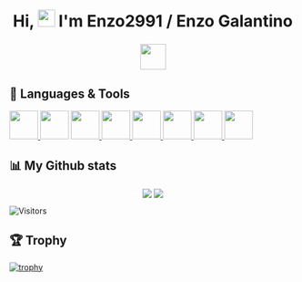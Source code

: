 <h1 align="center">Hi, <img src="https://raw.githubusercontent.com/MartinHeinz/MartinHeinz/master/wave.gif" width="30px"> I'm Enzo2991 / Enzo Galantino</h1>
<h3 align="center"><img src="https://upload.wikimedia.org/wikipedia/commons/thumb/9/92/Flag_of_Belgium_%28civil%29.svg/langfr-225px-Flag_of_Belgium_%28civil%29.svg.png" width="45"/></h3>

## 🚀 Languages & Tools
<p align="left">
    <a href="https://www.python.org" target="_blank"> <img src="https://img.icons8.com/color/48/000000/python.png" width="50"/> </a>
    <a href ="https://www.lua.org/" target="_blank"><img src="https://education.ti.com/-/media/ti/education/images/products/product-details/hero/solutions-lua-scripting-hero.png?rev=fc15672b-beab-44cc-91ac-d72f6ae511b5&h=320&w=420&la=en&hash=8D6D6E3377BFBC94B7E107EA6DADBB03DE674B6E" width="50"/></a>
    <a href="https://learn.microsoft.com/en-us/cpp/c-language/?view=msvc-170" target="_blank"> <img src="https://upload.wikimedia.org/wikipedia/commons/1/19/C_Logo.png"/ width="50"> </a> 
    <a href="https://learn.microsoft.com/en-us/dotnet/csharp/" target="_blank"> <img src="https://upload.wikimedia.org/wikipedia/commons/4/4f/Csharp_Logo.png"/ width="50"> </a> 
    <a href="https://developer.mozilla.org/en-US/docs/Web/JavaScript" target="_blank"> <img src="https://img.icons8.com/color/48/000000/javascript.png" width="50"/> </a> 
    <a href="https://www.w3.org/html/" target="_blank"> <img src="https://img.icons8.com/color/48/000000/html-5.png"/ width="50"> </a> 
    <a href="https://www.w3schools.com/css/" target="_blank"> <img src="https://img.icons8.com/color/48/000000/css3.png" width="50"/> </a> 
    <a href="https://go.dev/" target="_blank"> <img src="https://go.dev/images/go-logo-white.svg" width="50"/> </a> 
</p>

## 📊 My Github stats
<p align="center">
<img src="https://github-readme-stats.vercel.app/api?username=enzo2991&count_private=true&show_icons=true&theme=dark" align="center">
<img src="https://github-readme-stats-eight-theta.vercel.app/api/top-langs/?username=enzo2991&layout=compact&langs_count=8&theme=algolia" align="center">
</p>
<img src = "https://komarev.com/ghpvc/?username=enzo2991&label=Profile%20views&color=blue" alt = "Visitors">

## 🏆 Trophy
[![trophy](https://github-profile-trophy.vercel.app/?username=enzo2991)](https://github.com/ryo-ma/github-profile-trophy)




